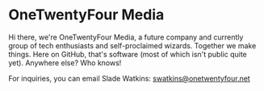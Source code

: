 # OneTwentyFour Media
Hi there, we're OneTwentyFour Media, a future company and currently group of tech enthusiasts and self-proclaimed wizards. Together we make things. Here on GitHub, that's software (most of which isn't public quite yet). Anywhere else? Who knows!

For inquiries, you can email Slade Watkins: [swatkins@onetwentyfour.net](mailto:swatkins@onetwentyfour.net)
